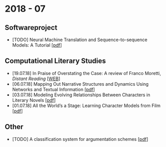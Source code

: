 # 2018 - 07

## Softwareproject

* [TODO] Neural Machine Translation and Sequence-to-sequence Models: A Tutorial [[pdf](https://arxiv.org/pdf/1703.01619.pdf)]

## Computational Literary Studies

* [19.07.18] In Praise of Overstating the Case: A review of Franco Moretti, *Distant Reading* [[WEB](http://www.digitalhumanities.org/dhq/vol/8/1/000171/000171.html)]
* [06.07.18] Mapping Out Narrative Structures and Dynamics Using Networks and Textual Information [[pdf](http://arxiv.org/abs/1604.03029)]
* [03.07.18] Modeling Evolving Relationships Between Characters in Literary Novels [[pdf](http://legacydirs.umiacs.umd.edu/~hal/docs/daume16literary.pdf)]
* [01.07.18] All the World’s a Stage: Learning Character Models from Film [[pdf](https://www.aaai.org/ocs/index.php/AIIDE/AIIDE11/paper/viewFile/4065/4411&embedded=true)]

## Other

* [TODO] A classification system for argumentation schemes [[pdf](https://content.iospress.com/download/argument-and-computation/1123772?id=argument-and-computation%2F1123772)]
